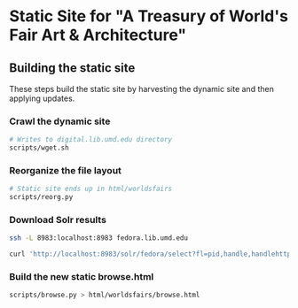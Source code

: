 # Static Site for "A Treasury of World's Fair Art & Architecture"

## Building the static site

These steps build the static site by harvesting the dynamic site and then applying updates.

### Crawl the dynamic site

```sh
# Writes to digital.lib.umd.edu directory
scripts/wget.sh
```

### Reorganize the file layout

```sh
# Static site ends up in html/worldsfairs
scripts/reorg.py
```

### Download Solr results

```sh
ssh -L 8983:localhost:8983 fedora.lib.umd.edu

curl 'http://localhost:8983/solr/fedora/select?fl=pid,handle,handlehttp,doType,displayTitle,hasPart,dmIdentifier,wfFair_facet,wfContent_facet&fq=((isMemberOfCollection:umd\:2))%20AND%20((doStatus:Complete))&indent=on&q=*:*&rows=378&wt=json' > data/solr.json
```

### Build the new static browse.html

```sh
scripts/browse.py > html/worldsfairs/browse.html
```
